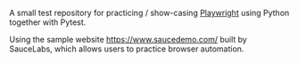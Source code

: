 A small test repository for practicing / show-casing [Playwright](https://playwright.dev/python/)
using Python together with Pytest.  

Using the sample website https://www.saucedemo.com/ built by SauceLabs, 
which allows users to practice browser automation.